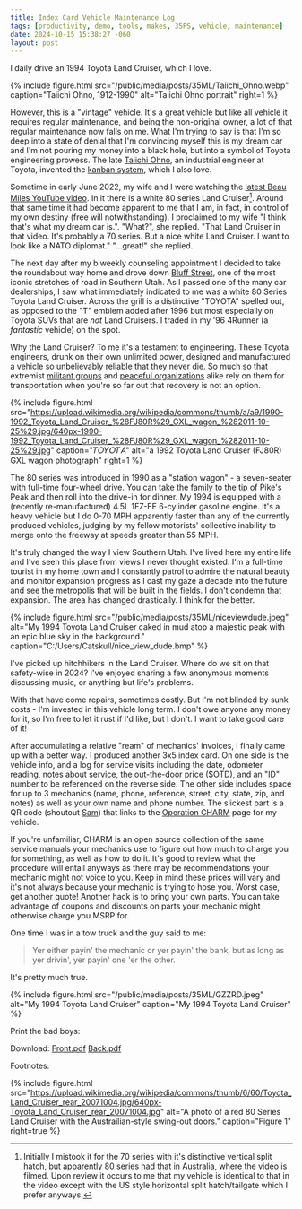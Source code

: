 ```yaml
---
title: Index Card Vehicle Maintenance Log
tags: [productivity, demo, tools, makes, 35PS, vehicle, maintenance]
date: 2024-10-15 15:38:27 -060
layout: post
---
```

I daily drive an 1994 Toyota Land Cruiser, which I love.

{% include figure.html src="/public/media/posts/35ML/Taiichi_Ohno.webp" caption="Taiichi Ohno, 1912-1990" alt="Taiichi Ohno portrait" right=1 %}

However, this is a "vintage" vehicle. It's a great vehicle but like all vehicle it requires regular maintenance, and being the non-original owner, a lot of that regular maintenance now falls on me. What I'm trying to say is that I'm so deep into a state of denial that I'm convincing myself this is my dream car and I'm not pouring my money into a black hole, but into a symbol of Toyota engineering prowess. The late [Taiichi Ohno](https://en.wikipedia.org/wiki/Taiichi_Ohno), an industrial engineer at Toyota, invented the [kanban system](https://en.wikipedia.org/wiki/Kanban), which I also love.

Sometime in early June 2022, my wife and I were watching the [latest Beau Miles YouTube video](https://www.youtube.com/watch?v=OkapOJxBmbE). In it there is a white 80 series Land Cruiser[^1]. Around that same time it had become apparent to me that I am, in fact, in control of my own destiny (free will notwithstanding). I proclaimed to my wife "I think that's what my dream car is.". "What?", she replied. "That Land Cruiser in that video. It's probably a 70 series. But a nice white Land Cruiser. I want to look like a NATO diplomat." "...great!" she replied.

The next day after my biweekly counseling appointment I decided to take the roundabout way home and drove down [Bluff Street](https://en.wikipedia.org/wiki/Utah_State_Route_18), one of the most iconic stretches of road in Southern Utah. As I passed one of the many car dealerships, I saw what immediately indicated to me was a white 80 Series Toyota Land Cruiser. Across the grill is a distinctive "TOYOTA" spelled out, as opposed to the "T" emblem added after 1996 but most especially on Toyota SUVs that are _not_ Land Cruisers. I traded in my '96 4Runner (a _fantastic_ vehicle) on the spot.

Why the Land Cruiser? To me it's a testament to engineering. These Toyota engineers, drunk on their own unlimited power, designed and manufactured a vehicle so unbelievably reliable that they never die. So much so that extremist [militant groups](https://en.wikipedia.org/wiki/Toyota_Land_Cruiser#Use_by_militant_groups_and_military_forces) and [peaceful organizations](https://www.youtube.com/watch?v=_Z_V5ggUo2Y) alike rely on them for transportation when you're so far out that recovery is not an option.

{% include figure.html src="https://upload.wikimedia.org/wikipedia/commons/thumb/a/a9/1990-1992_Toyota_Land_Cruiser_%28FJ80R%29_GXL_wagon_%282011-10-25%29.jpg/640px-1990-1992_Toyota_Land_Cruiser_%28FJ80R%29_GXL_wagon_%282011-10-25%29.jpg" caption="𝑇𝑂𝑌𝑂𝑇𝐴" alt="a 1992 Toyota Land Cruiser (FJ80R) GXL wagon photograph" right=1 %}

The 80 series was introduced in 1990 as a "station wagon" - a seven-seater with full-time four-wheel drive. You can take the family to the tip of Pike's Peak and then roll into the drive-in for dinner. My 1994 is equipped with a (recently re-manufactured) 4.5L 1FZ-FE 6-cylinder gasoline engine. It's a heavy vehicle but I do 0-70 MPH apparently faster than any of the currently produced vehicles, judging by my fellow motorists' collective inability to merge onto the freeway at speeds greater than 55 MPH.

It's truly changed the way I view Southern Utah. I've lived here my entire life and I've seen this place from views I never thought existed. I'm a full-time tourist in my home town and I constantly patrol to admire the natural beauty and monitor expansion progress as I cast my gaze a decade into the future and see the metropolis that will be built in the fields. I don't condemn that expansion. The area has changed drastically. I think for the better.

{% include figure.html src="/public/media/posts/35ML/niceviewdude.jpeg" alt="My 1994 Toyota Land Cruiser caked in mud atop a majestic peak with an epic blue sky in the background." caption="C:/Users/Catskull/nice_view_dude.bmp" %}

I've picked up hitchhikers in the Land Cruiser. Where do we sit on that safety-wise in 2024? I've enjoyed sharing a few anonymous moments discussing music, or anything but life's problems.

With that have come repairs, sometimes costly. But I'm not blinded by sunk costs - I'm invested in this vehicle long term. I don't owe anyone any money for it, so I'm free to let it rust if I'd like, but I don't. I want to take good care of it!

After accumulating a relative "ream" of mechanics' invoices, I finally came up with a better way. I produced another 3x5 index card. On one side is the vehicle info, and a log for service visits including the date, odometer reading, notes about service, the out-the-door price ($OTD), and an "ID" number to be referenced on the reverse side. The other side includes space for up to 3 mechanics (name, phone, reference, street, city, state, zip, and notes) as well as your own name and phone number. The slickest part is a QR code (shoutout [Sam](https://samwarnick.com/blog/home-database/)) that links to the [Operation CHARM](https://charm.li) page for my vehicle.

If you're unfamiliar, CHARM is an open source collection of the same service manuals your mechanics use to figure out how much to charge you for something, as well as how to do it. It's good to review what the procedure will entail anyways as there may be recommendations your mechanic might not voice to you. Keep in mind these prices will vary and it's not always because your mechanic is trying to hose you. Worst case, get another quote! Another hack is to bring your own parts. You can take advantage of coupons and discounts on parts your mechanic might otherwise charge you MSRP for.

One time I was in a tow truck and the guy said to me:
> Yer either payin' the mechanic or yer payin' the bank, but as long as yer drivin', yer payin' one 'er the other.

It's pretty much true.

{% include figure.html
  src="/public/media/posts/35ML/GZZRD.jpeg"
  alt="My 1994 Toyota Land Cruiser"
  caption="My 1994 Toyota Land Cruiser"
%}

Print the bad boys:

<object type="application/pdf" data="/public/media/posts/35ML/front.pdf" style="width:67%;aspect-ratio:5/3;background-color: white;"></object>

<object type="application/pdf" data="/public/media/posts/35ML/back.pdf" style="width:24%;aspect-ratio:3/5;background-color: white;"></object>

Download:
[Front.pdf](/public/media/posts/35ML/front.pdf)
[Back.pdf](/public/media/posts/35ML/back.pdf)

[^1]: Initially I mistook it for the 70 series with it's distinctive vertical split hatch, but apparently 80 series had that in Australia, where the video is filmed. Upon review it occurs to me that my vehicle is identical to that in the video except with the US style horizontal split hatch/tailgate which I prefer anyways.

Footnotes:

{% include figure.html
  src="https://upload.wikimedia.org/wikipedia/commons/thumb/6/60/Toyota_Land_Cruiser_rear_20071004.jpg/640px-Toyota_Land_Cruiser_rear_20071004.jpg"
  alt="A photo of a red 80 Series Land Cruiser with the Austrailian-style swing-out doors."
  caption="Figure 1"
  right=true
%}
